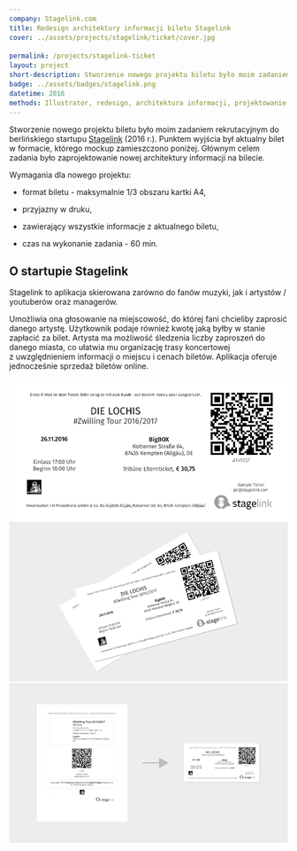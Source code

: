 ```yaml
---
company: Stagelink.com
title: Redesign architektury informacji biletu Stagelink
cover: ../assets/projects/stagelink/ticket/cover.jpg

permalink: /projects/stagelink-ticket
layout: project
short-description: Stworzenie nowego projektu biletu było moim zadaniem rekrutacyjnym do berlińskiego startupu Stagelink
badge: ../assets/badges/stagelink.png
datetime: 2016
methods: Illustrator, redesign, architektura informacji, projektowanie hierarchii, wartościowanie, porządek elementów
---
```


<p>Stworzenie nowego projektu biletu było moim zadaniem rekrutacyjnym do berlińskiego startupu <a href="https://stagelink.com">Stagelink</a> (2016 r.). Punktem wyjścia był aktualny bilet w&nbsp;formacie, którego mockup zamieszczono poniżej. Głównym celem zadania było zaprojektowanie nowej architektury informacji na bilecie.</p>

<p>Wymagania dla nowego projektu:</p>
<ul class="requirements">
	<li><p class="requirement">format biletu - maksymalnie 1/3 obszaru kartki A4,</p></li>
	<li><p class="requirement">przyjazny w&nbsp;druku,</p></li>
	<li><p class="requirement">zawierający wszystkie informacje z&nbsp;aktualnego biletu,</p></li>
	<li><p class="requirement">czas na wykonanie zadania - 60 min.</p></li>
</ul>

<h2>O startupie Stagelink</h2>
<p>Stagelink to aplikacja skierowana zarówno do fanów muzyki, jak i&nbsp;artystów / youtuberów oraz managerów.</p><p>
Umożliwia ona głosowanie na miejscowość, do której fani chcieliby zaprosić danego artystę. Użytkownik podaje również kwotę jaką byłby w&nbsp;stanie zapłacić za bilet. Artysta ma możliwość śledzenia liczby zaproszeń do danego miasta, co ułatwia mu organizację trasy koncertowej z&nbsp;uwzględnieniem informacji o&nbsp;miejscu i&nbsp;cenach biletów. Aplikacja oferuje jednocześnie sprzedaż biletów online.</p>
<img class="project-image" src="../assets/projects/stagelink/ticket/0.png">

<img class="project-image" src="../assets/projects/stagelink/ticket/1.png">

<img class="project-image" src="../assets/projects/stagelink/ticket/2.png">
